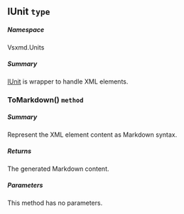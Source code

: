 <a name='T-Vsxmd-Units-IUnit'></a>
## IUnit `type`

##### Namespace

Vsxmd.Units

##### Summary

[IUnit](./Vsxmd.Units/IUnit.md/#T-Vsxmd-Units-IUnit) is wrapper to handle XML elements.

<a name='M-Vsxmd-Units-IUnit-ToMarkdown'></a>
### ToMarkdown() `method`

##### Summary

Represent the XML element content as Markdown syntax.

##### Returns

The generated Markdown content.

##### Parameters

This method has no parameters.
